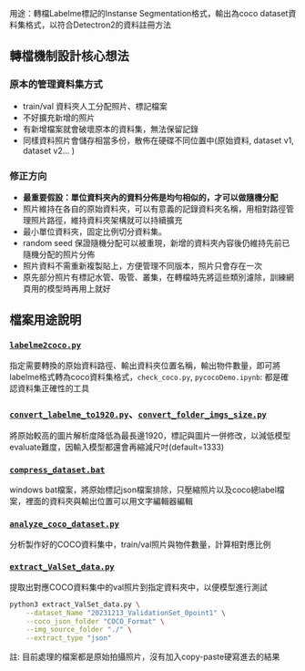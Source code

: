 用途：轉檔Labelme標記的Instanse Segmentation格式，輸出為coco dataset資料集格式，以符合Detectron2的資料註冊方法


## 轉檔機制設計核心想法

### 原本的管理資料集方式

* train/val 資料夾人工分配照片、標記檔案
* 不好擴充新增的照片
* 有新增檔案就會破壞原本的資料集，無法保留記錄
* 同樣資料照片會儲存相當多份，散佈在硬碟不同位置中(原始資料, dataset v1, dataset v2… )

### 修正方向

* **最重要假設：單位資料夾內的資料分佈是均勻相似的，才可以做隨機分配**
* 照片維持在各自的原始資料夾，可以有意義的記錄資料夾名稱，用相對路徑管理照片路徑，維持資料夾架構就可以持續擴充
* 最小單位資料夾，固定比例切分資料集。
* random seed 保證隨機分配可以被重現，新增的資料夾內容後仍維持先前已隨機分配的照片分佈
* 照片資料不需重新複製貼上，方便管理不同版本，照片只會存在一次
* 原先部分照片有標記水管、吸管、叢集，在轉檔時先將這些類別濾除，訓練網頁用的模型時再用上就好


## 檔案用途說明

### [`labelme2coco.py`](labelme2coco.py)
指定需要轉換的原始資料路徑、輸出資料夾位置名稱，輸出物件數量，即可將labelme格式轉為coco資料集格式，`check_coco.py`, `pycocoDemo.ipynb`: 都是確認資料集正確性的工具


### [`convert_labelme_to1920.py`](convert_labelme_to1920.py)、[`convert_folder_imgs_size.py`](convert_folder_imgs_size.py)
將原始較高的圖片解析度降低為最長邊1920，標記與圖片一併修改，以減低模型evaluate難度，因輸入模型都還會再縮減尺吋(default=1333)


### [`compress_dataset.bat`](compress_dataset.bat)
windows bat檔案，將原始標記json檔案排除，只壓縮照片以及coco總label檔案，裡面的資料夾與輸出位置可以用文字編輯器編輯


### [`analyze_coco_dataset.py`](analyze_coco_dataset.py)
分析製作好的COCO資料集中，train/val照片與物件數量，計算相對應比例


### [`extract_ValSet_data.py`](extract_ValSet_data.py)
提取出對應COCO資料集中的val照片到指定資料夾中，以便模型進行測試

```bash
python3 extract_ValSet_data.py \
    --dataset_Name "20231213_ValidationSet_0point1" \
    --coco_json_folder "COCO_Format" \
    --img_source_folder "./" \
    --extract_type "json"
```

註: 目前處理的檔案都是原始拍攝照片，沒有加入copy-paste硬寫進去的結果